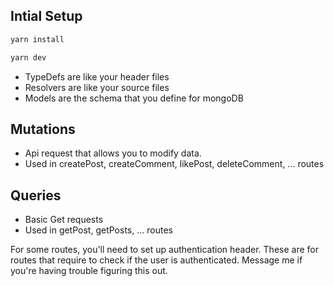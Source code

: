 ## Intial Setup

```sh
yarn install
```
```sh
yarn dev
```

* TypeDefs are like your header files
* Resolvers are like your source files
* Models are the schema that you define for mongoDB

## Mutations

* Api request that allows you to modify data.
* Used in createPost, createComment, likePost, deleteComment, ... routes

## Queries

* Basic Get requests
* Used in getPost, getPosts, ... routes

For some routes, you'll need to set up authentication header. 
These are for routes that require to check if the user is authenticated.
Message me if you're having trouble figuring this out.
